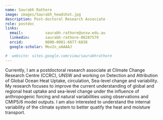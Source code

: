 ```yaml
---
name: Saurabh Rathore
image: images/Saurabh_headshot.jpg
description: Post-doctoral Research Associate
role: postdoc
links:
  email:          saurabh.rathore@unsw.edu.au
  linkedin:       saurabh-rathore-08287579
  orcid:          0000-0001-6677-6838
  google-scholar: Mov2n_oAAAAJ

#  website: sites.google.com/view/saurabhrathore
---
```


Currently, I am a postdoctoral research associate at Climate Change Research Centre (CCRC), UNSW and working on Detection and Attribution of Global Ocean Heat Uptake, circulation, Sea-level change and variability. My research focuses to improve the current understanding of global and regional heat uptake and sea-level change under the influence of anthropogenic forcing and natural variabilities using observations and CMIP5/6 model outputs. I am also interested to understand the internal variability of the climate system to better quatify the heat and moisture transport.
